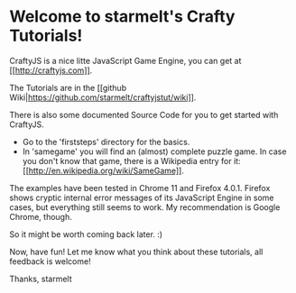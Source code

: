# Welcome to starmelt's Crafty Tutorials!

CraftyJS is a nice litte JavaScript Game Engine, you can get at [[http://craftyjs.com]].

The Tutorials are in the [[github Wiki|https://github.com/starmelt/craftyjstut/wiki]].

There is also some documented Source Code for you to get started with CraftyJS.
- Go to the 'firststeps' directory for the basics.
- In 'samegame' you will find an (almost) complete puzzle game. In case you don't know that game, there is a Wikipedia entry for it: [[http://en.wikipedia.org/wiki/SameGame]].

The examples have been tested in Chrome 11 and Firefox 4.0.1. Firefox shows cryptic internal error messages of its JavaScript Engine in some cases, but everything still seems to work. My recommendation is Google Chrome, though.

So it might be worth coming back later. :)


Now, have fun!
Let me know what you think about these tutorials, all feedback is welcome!

Thanks,
starmelt
